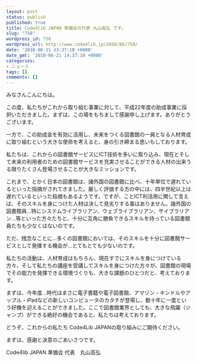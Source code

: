 ```yaml
---
layout: post
status: publish
published: true
title: Code4lib JAPAN 準備会の代表 丸山高弘 です。
slug: "758"
wordpress_id: 758
wordpress_url: http://www.code4lib.jp/2010/06/758/
date: '2010-06-21 23:37:10 +0000'
date_gmt: '2010-06-21 14:37:10 +0000'
categories:
- ニュース
tags: []
comments: []
---
```

<div class="section">
<p>みなさんこんにちは。</p>
<p>この度、私たちがこれから取り組む事業に対して、平成22年度の助成事業に採択いただきました。まずは、この場をもちまして感謝申し上げます。ありがとうございます。</p>
<p>一方で、この助成金を有効に活用し、未来をつくる図書館の一員となる人材育成に取り組むという大きな使命を考えると、身の引き締まる思いもしております。</p>
<p>私たちは、これからの図書館サービスにICT技術を多いに取り込み、現在とそして未来の利用者のための図書館サービスを充実させることができる人材の出来うる限りたくさん登場させることが大きなミッションです。</p>
<p><!--more--></p>
<p>これまで、とかく日本の図書館は、諸外国の図書館に比べ、十年単位で遅れているといった指摘がされてきました。厳しく評価する方の中には、四半世紀以上は遅れているといった指摘もあるようです。ですが、ことICT利活用に関して言えば、そのスキルを身につけた人材は決して見劣りする事はありません。諸外国の図書館員&hellip;特にシステムライブラリアン、ウェブライブラリアン、サイブラリアン&hellip;等といった方々たちと、十分に互角に勝負できるスキルを持っている図書館員たちも少なくはないのです。</p>
<p>ただ、残念なことに&hellip;多くの図書館においては、そのスキルを十分に図書館サービスとして発揮する機会が&hellip;とてもとても少ないのです。</p>
<p>私たちの活動は、人材育成はもちろん、現在すでにスキルを身につけている方々、そして私たちの講座を受講してスキルを身につけた方々が、図書館の現場でその能力を発揮できる環境づくりも、大きな課題のひとつだと、考えております。</p>
<p>まずは、今年度&hellip;時代はまさに電子書籍や電子図書館、アマゾン・キンドルやアップル・iPadなどの新しいコンピュータのカタチが登場し、数十年に一度という好機を迎えることができました。ここで図書館業界としても、大きな飛躍（ジャンプ）ができる絶好の機会であると、私たちは考えております。</p>
<p>どうぞ、これからの私たち Code4Lib JAPANの取り組みにご期待ください。</p>
<p>まずは、感謝と決意のごあいさつです。</p>
<p>Code4lib JAPAN 準備会 代表　丸山高弘</p>
</div>
